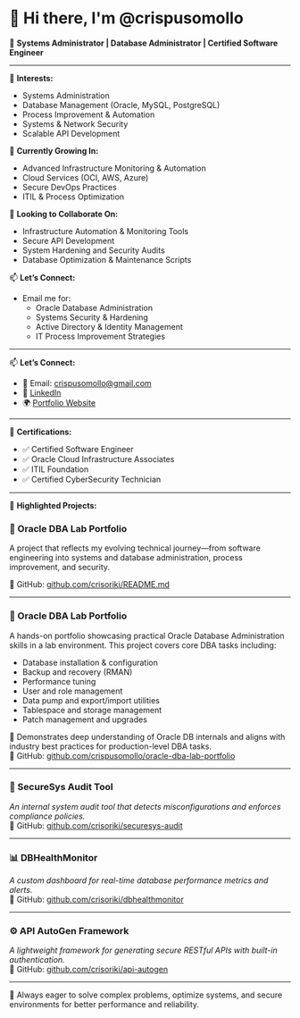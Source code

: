 # 👋 Hi there, I'm @crispusomollo

🔧 **Systems Administrator | Database Administrator | Certified Software Engineer**

---

👀 **Interests:**  
- Systems Administration  
- Database Management (Oracle, MySQL, PostgreSQL)  
- Process Improvement & Automation  
- Systems & Network Security  
- Scalable API Development  

🌱 **Currently Growing In:**  
- Advanced Infrastructure Monitoring & Automation  
- Cloud Services (OCI, AWS, Azure)  
- Secure DevOps Practices  
- ITIL & Process Optimization  

💼 **Looking to Collaborate On:**  
- Infrastructure Automation & Monitoring Tools  
- Secure API Development  
- System Hardening and Security Audits  
- Database Optimization & Maintenance Scripts  

📫 **Let’s Connect:**  
- Email me for:  
  - Oracle Database Administration  
  - Systems Security & Hardening  
  - Active Directory & Identity Management  
  - IT Process Improvement Strategies  

---

📫 **Let’s Connect:**  
- 📧 Email: crispusomollo@gmail.com  
- 🔗 [LinkedIn](https://www.linkedin.com/in/crispusomollo)
- 🌍 [Portfolio Website](https://yourportfolio.com)

---

🧾 **Certifications:**  
- ✅ Certified Software Engineer  
- ✅ Oracle Cloud Infrastructure Associates  
- ✅ ITIL Foundation  
- ✅ Certified CyberSecurity Technician

---

🌟 **Highlighted Projects:**  
### 📘 Oracle DBA Lab Portfolio  
A project that reflects my evolving technical journey—from software engineering into systems and database administration, process improvement, and security.  

🔗 GitHub: [github.com/crisoriki/README.md](https://github.com/crisoriki/crisoriki)

---

### 🧪 Oracle DBA Lab Portfolio  
A hands-on portfolio showcasing practical Oracle Database Administration skills in a lab environment. This project covers core DBA tasks including:

- Database installation & configuration  
- Backup and recovery (RMAN)  
- Performance tuning  
- User and role management  
- Data pump and export/import utilities  
- Tablespace and storage management  
- Patch management and upgrades

📌 Demonstrates deep understanding of Oracle DB internals and aligns with industry best practices for production-level DBA tasks.  
🔗 GitHub: [github.com/crispusomollo/oracle-dba-lab-portfolio](https://github.com/crispusomollo/oracle-dba-lab-portfolio)

---

### 🔐 SecureSys Audit Tool  
*An internal system audit tool that detects misconfigurations and enforces compliance policies.*  
🔗 GitHub: [github.com/crisoriki/securesys-audit](https://github.com/crisoriki/securesys-audit)

---

### 📊 DBHealthMonitor  
*A custom dashboard for real-time database performance metrics and alerts.*  
🔗 GitHub: [github.com/crisoriki/dbhealthmonitor](https://github.com/crisoriki/dbhealthmonitor)

---

### ⚙️ API AutoGen Framework  
*A lightweight framework for generating secure RESTful APIs with built-in authentication.*  
🔗 GitHub: [github.com/crisoriki/api-autogen](https://github.com/crisoriki/api-autogen)

---

🚀 Always eager to solve complex problems, optimize systems, and secure environments for better performance and reliability.

<!---
crispusomollo/crispusomollo is a ✨ special ✨ repository because its `README.md` (this file) appears on your GitHub profile.
You can click the Preview link to take a look at your changes.
--->
